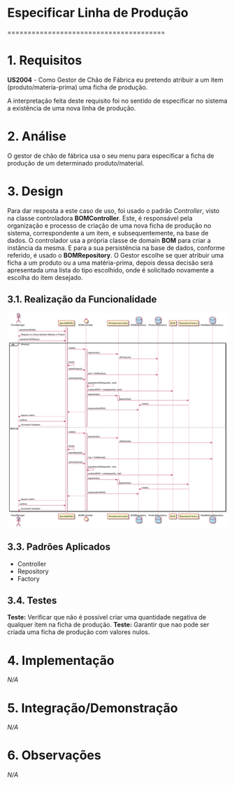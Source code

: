 # Especificar Linha de Produção
=======================================

# 1. Requisitos

**US2004** - Como Gestor de Chão de Fábrica eu pretendo atribuir a um item (produto/materia-prima) uma ficha de produção.

A interpretação feita deste requisito foi no sentido de especificar no sistema a existência de uma nova linha de produção.

# 2. Análise

O gestor de chão de fábrica usa o seu menu para especificar a ficha de produção de um determinado produto/material.

# 3. Design

Para dar resposta a este caso de uso, foi usado o padrão *Controller*, visto na classe controladora **BOMController**. Este, é responsável pela organização e processo de criação de uma nova ficha de produção no sistema, correspondente a um item, e subsequentemente, na base de dados. O controlador usa a própria classe de domain **BOM** para criar a instância da mesma. E para a sua persistência na base de dados, conforme referido, é usado o **BOMRepository**.
O Gestor escolhe se quer atribuir uma ficha a um produto ou a uma matéria-prima, depois dessa decisão será apresentada uma lista do tipo escolhido, onde é solicitado novamente a escolha do item desejado.

## 3.1. Realização da Funcionalidade

![ISSUE-2004.png](ISSUE-2004.png)

## 3.3. Padrões Aplicados

* Controller
* Repository
* Factory

## 3.4. Testes

**Teste:** Verificar que não é possível criar uma quantidade negativa de qualquer item na ficha de produção.
**Teste:** Garantir que nao pode ser criada uma ficha de produção com valores nulos.

# 4. Implementação

*N/A*

# 5. Integração/Demonstração

*N/A*

# 6. Observações

*N/A*
